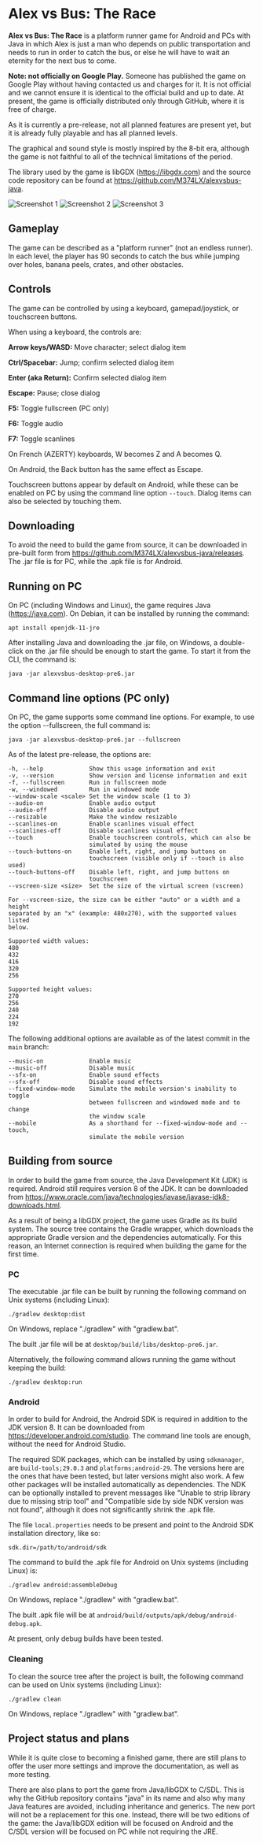# Alex vs Bus: The Race

**Alex vs Bus: The Race** is a platform runner game for Android and PCs with
Java in which Alex is just a man who depends on public transportation and needs
to run in order to catch the bus, or else he will have to wait an eternity for
the next bus to come.

**Note: not officially on Google Play.** Someone has published the game on
Google Play without having contacted us and charges for it. It is not official
and we cannot ensure it is identical to the official build and up to date. At
present, the game is officially distributed only through GitHub, where it is
free of charge.

As it is currently a pre-release, not all planned features are present yet, but
it is already fully playable and has all planned levels.

The graphical and sound style is mostly inspired by the 8-bit era, although the
game is not faithful to all of the technical limitations of the period.

The library used by the game is libGDX (https://libgdx.com) and the source code
repository can be found at https://github.com/M374LX/alexvsbus-java.

![Screenshot 1](./docs/img/screenshot1.png)
![Screenshot 2](./docs/img/screenshot2.png)
![Screenshot 3](./docs/img/screenshot3.png)


## Gameplay

The game can be described as a "platform runner" (not an endless runner). In
each level, the player has 90 seconds to catch the bus while jumping over holes,
banana peels, crates, and other obstacles.


## Controls

The game can be controlled by using a keyboard, gamepad/joystick, or touchscreen
buttons.

When using a keyboard, the controls are:

**Arrow keys/WASD:** Move character; select dialog item

**Ctrl/Spacebar:** Jump; confirm selected dialog item

**Enter (aka Return):** Confirm selected dialog item

**Escape:** Pause; close dialog

**F5:** Toggle fullscreen (PC only)

**F6:** Toggle audio

**F7:** Toggle scanlines

On French (AZERTY) keyboards, W becomes Z and A becomes Q.

On Android, the Back button has the same effect as Escape.

Touchscreen buttons appear by default on Android, while these can be enabled on
PC by using the command line option ``--touch``. Dialog items can also be
selected by touching them.


## Downloading

To avoid the need to build the game from source, it can be downloaded in
pre-built form from https://github.com/M374LX/alexvsbus-java/releases. The .jar
file is for PC, while the .apk file is for Android.


## Running on PC

On PC (including Windows and Linux), the game requires Java (https://java.com).
On Debian, it can be installed by running the command:
```
apt install openjdk-11-jre
```

After installing Java and downloading the .jar file, on Windows, a double-click
on the .jar file should be enough to start the game. To start it from the CLI,
the command is:
```
java -jar alexvsbus-desktop-pre6.jar
```


## Command line options (PC only)

On PC, the game supports some command line options. For example, to use the
option --fullscreen, the full command is:
```
java -jar alexvsbus-desktop-pre6.jar --fullscreen
```

As of the latest pre-release, the options are:
```
-h, --help             Show this usage information and exit
-v, --version          Show version and license information and exit
-f, --fullscreen       Run in fullscreen mode
-w, --windowed         Run in windowed mode
--window-scale <scale> Set the window scale (1 to 3)
--audio-on             Enable audio output
--audio-off            Disable audio output
--resizable            Make the window resizable
--scanlines-on         Enable scanlines visual effect
--scanlines-off        Disable scanlines visual effect
--touch                Enable touchscreen controls, which can also be
                       simulated by using the mouse
--touch-buttons-on     Enable left, right, and jump buttons on
                       touchscreen (visible only if --touch is also used)
--touch-buttons-off    Disable left, right, and jump buttons on
                       touchscreen
--vscreen-size <size>  Set the size of the virtual screen (vscreen)

For --vscreen-size, the size can be either "auto" or a width and a height
separated by an "x" (example: 480x270), with the supported values listed
below.

Supported width values:
480
432
416
320
256

Supported height values:
270
256
240
224
192
```

The following additional options are available as of the latest commit in the
``main`` branch:
```
--music-on             Enable music
--music-off            Disable music
--sfx-on               Enable sound effects
--sfx-off              Disable sound effects
--fixed-window-mode    Simulate the mobile version's inability to toggle
                       between fullscreen and windowed mode and to change
                       the window scale
--mobile               As a shorthand for --fixed-window-mode and --touch,
                       simulate the mobile version
```


## Building from source

In order to build the game from source, the Java Development Kit (JDK) is
required. Android still requires version 8 of the JDK. It can be downloaded from
https://www.oracle.com/java/technologies/javase/javase-jdk8-downloads.html.

As a result of being a libGDX project, the game uses Gradle as its build system.
The source tree contains the Gradle wrapper, which downloads the appropriate
Gradle version and the dependencies automatically. For this reason, an Internet
connection is required when building the game for the first time.

### PC

The executable .jar file can be built by running the following command on Unix
systems (including Linux):
```
./gradlew desktop:dist
```

On Windows, replace "./gradlew" with "gradlew.bat".

The built .jar file will be at ``desktop/build/libs/desktop-pre6.jar``.

Alternatively, the following command allows running the game without keeping the
build:
```
./gradlew desktop:run
```

### Android

In order to build for Android, the Android SDK is required in addition to the
JDK version 8. It can be downloaded from https://developer.android.com/studio.
The command line tools are enough, without the need for Android Studio.

The required SDK packages, which can be installed by using ``sdkmanager``, are
``build-tools;29.0.3`` and ``platforms;android-29``. The versions here are the
ones that have been tested, but later versions might also work. A few other
packages will be installed automatically as dependencies. The NDK can be
optionally installed to prevent messages like "Unable to strip library due to
missing strip tool" and "Compatible side by side NDK version was not found",
although it does not significantly shrink the .apk file.

The file ``local.properties`` needs to be present and point to the Android SDK
installation directory, like so:
```
sdk.dir=/path/to/android/sdk
```

The command to build the .apk file for Android on Unix systems (including Linux)
is:
```
./gradlew android:assembleDebug
```

On Windows, replace "./gradlew" with "gradlew.bat".

The built .apk file will be at
``android/build/outputs/apk/debug/android-debug.apk``.

At present, only debug builds have been tested.

### Cleaning

To clean the source tree after the project is built, the following command can
be used on Unix systems (including Linux):
```
./gradlew clean
```

On Windows, replace "./gradlew" with "gradlew.bat".


## Project status and plans

While it is quite close to becoming a finished game, there are still plans to
offer the user more settings and improve the documentation, as well as more
testing.

There are also plans to port the game from Java/libGDX to C/SDL. This is why
the GitHub repository contains "java" in its name and also why many Java
features are avoided, including inheritance and generics. The new port will not
be a replacement for this one. Instead, there will be two editions of the game:
the Java/libGDX edition will be focused on Android and the C/SDL version will
be focused on PC while not requiring the JRE.

